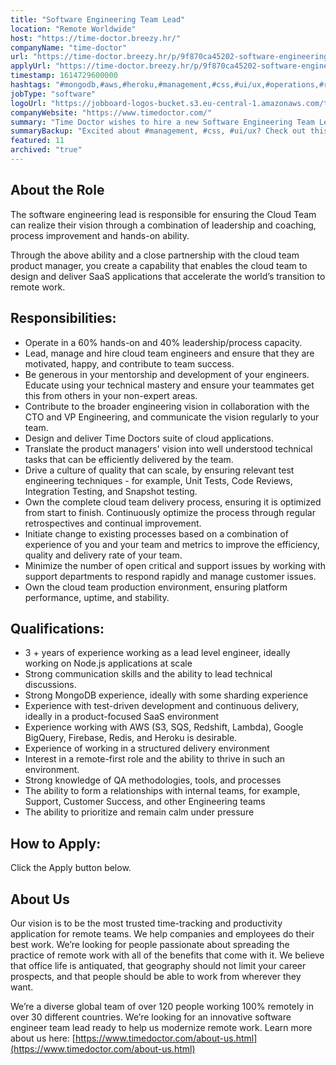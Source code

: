 ```yaml
---
title: "Software Engineering Team Lead"
location: "Remote Worldwide"
host: "https://time-doctor.breezy.hr/"
companyName: "time-doctor"
url: "https://time-doctor.breezy.hr/p/9f870ca45202-software-engineering-team-lead-cloud"
applyUrl: "https://time-doctor.breezy.hr/p/9f870ca45202-software-engineering-team-lead-cloud/apply"
timestamp: 1614729600000
hashtags: "#mongodb,#aws,#heroku,#management,#css,#ui/ux,#operations,#redis,#firebase,#translation"
jobType: "software"
logoUrl: "https://jobboard-logos-bucket.s3.eu-central-1.amazonaws.com/time-doctor"
companyWebsite: "https://www.timedoctor.com/"
summary: "Time Doctor wishes to hire a new Software Engineering Team Lead. If you have 3 + years of experience working as a lead level engineer, ideally working on Node.js, consider applying."
summaryBackup: "Excited about #management, #css, #ui/ux? Check out this job post!"
featured: 11
archived: "true"
---
```


## About the Role

The software engineering lead is responsible for ensuring the Cloud Team can realize their vision through a combination of leadership and coaching, process improvement and hands-on ability.

Through the above ability and a close partnership with the cloud team product manager, you create a capability that enables the cloud team to design and deliver SaaS applications that accelerate the world’s transition to remote work.

## Responsibilities:

*   Operate in a 60% hands-on and 40% leadership/process capacity.
*   Lead, manage and hire cloud team engineers and ensure that they are motivated, happy, and contribute to team success.
*   Be generous in your mentorship and development of your engineers. Educate using your technical mastery and ensure your teammates get this from others in your non-expert areas.
*   Contribute to the broader engineering vision in collaboration with the CTO and VP Engineering, and communicate the vision regularly to your team.
*   Design and deliver Time Doctors suite of cloud applications.
*   Translate the product managers' vision into well understood technical tasks that can be efficiently delivered by the team.
*   Drive a culture of quality that can scale, by ensuring relevant test engineering techniques - for example, Unit Tests, Code Reviews, Integration Testing, and Snapshot testing.
*   Own the complete cloud team delivery process, ensuring it is optimized from start to finish. Continuously optimize the process through regular retrospectives and continual improvement.
*   Initiate change to existing processes based on a combination of experience of you and your team and metrics to improve the efficiency, quality and delivery rate of your team.
*   Minimize the number of open critical and support issues by working with support departments to respond rapidly and manage customer issues.
*   Own the cloud team production environment, ensuring platform performance, uptime, and stability.

## Qualifications:

*   3 + years of experience working as a lead level engineer, ideally working on Node.js applications at scale
*   Strong communication skills and the ability to lead technical discussions.
*   Strong MongoDB experience, ideally with some sharding experience
*   Experience with test-driven development and continuous delivery, ideally in a product-focused SaaS environment
*   Experience working with AWS (S3, SQS, Redshift, Lambda), Google BigQuery, Firebase, Redis, and Heroku is desirable.
*   Experience of working in a structured delivery environment
*   Interest in a remote-first role and the ability to thrive in such an environment.
*   Strong knowledge of QA methodologies, tools, and processes
*   The ability to form a relationships with internal teams, for example, Support, Customer Success, and other Engineering teams
*   The ability to prioritize and remain calm under pressure

## How to Apply:

Click the Apply button below.

## About Us

Our vision is to be the most trusted time-tracking and productivity application for remote teams. We help companies and employees do their best work. We’re looking for people passionate about spreading the practice of remote work with all of the benefits that come with it. We believe that office life is antiquated, that geography should not limit your career prospects, and that people should be able to work from wherever they want.

We’re a diverse global team of over 120 people working 100% remotely in over 30 different countries. We’re looking for an innovative software engineer team lead ready to help us modernize remote work. Learn more about us here: [https://www.timedoctor.com/about-us.html](https://www.timedoctor.com/about-us.html)
